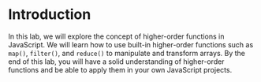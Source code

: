 # Introduction

In this lab, we will explore the concept of higher-order functions in JavaScript. We will learn how to use built-in higher-order functions such as `map()`, `filter()`, and `reduce()` to manipulate and transform arrays. By the end of this lab, you will have a solid understanding of higher-order functions and be able to apply them in your own JavaScript projects.
